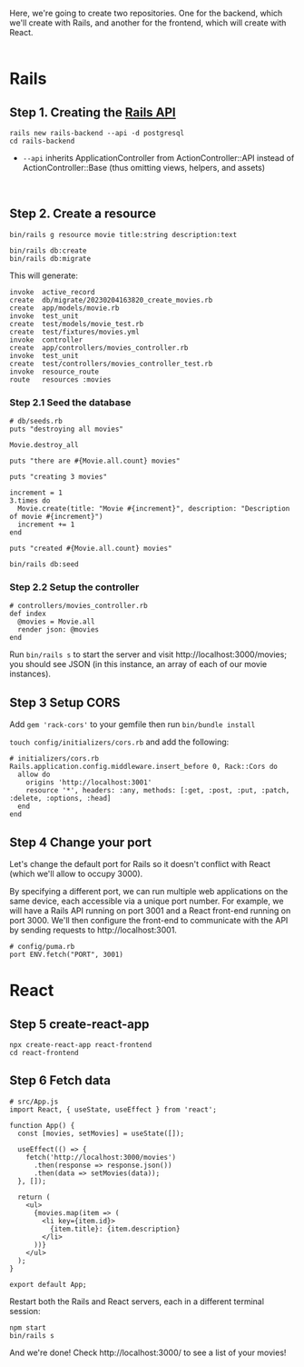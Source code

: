 Here, we're going to create two repositories. One for the backend, which we'll create with Rails, and another for the frontend, which will create with React.
<br> <br>

# Rails

## Step 1. Creating the [Rails API](https://guides.rubyonrails.org/api_app.html) <br>

```
rails new rails-backend --api -d postgresql
cd rails-backend
```

- `--api` inherits ApplicationController from ActionController::API instead of ActionController::Base (thus omitting views, helpers, and assets)

<br>

## Step 2. Create a resource

```
bin/rails g resource movie title:string description:text

bin/rails db:create
bin/rails db:migrate
```

This will generate:

```
invoke  active_record
create  db/migrate/20230204163820_create_movies.rb
create  app/models/movie.rb
invoke  test_unit
create  test/models/movie_test.rb
create  test/fixtures/movies.yml
invoke  controller
create  app/controllers/movies_controller.rb
invoke  test_unit
create  test/controllers/movies_controller_test.rb
invoke  resource_route
route   resources :movies
```

### Step 2.1 Seed the database

```
# db/seeds.rb
puts "destroying all movies"

Movie.destroy_all

puts "there are #{Movie.all.count} movies"

puts "creating 3 movies"

increment = 1
3.times do
  Movie.create(title: "Movie #{increment}", description: "Description of movie #{increment}")
  increment += 1
end

puts "created #{Movie.all.count} movies"
```

```
bin/rails db:seed
```

### Step 2.2 Setup the controller

```
# controllers/movies_controller.rb
def index
  @movies = Movie.all
  render json: @movies
end
```

Run `bin/rails s` to start the server and visit http://localhost:3000/movies; you should see JSON (in this instance, an array of each of our movie instances).

## Step 3 Setup CORS

Add `gem 'rack-cors'` to your gemfile then run `bin/bundle install`

`touch config/initializers/cors.rb` and add the following:

```
# initializers/cors.rb
Rails.application.config.middleware.insert_before 0, Rack::Cors do
  allow do
    origins 'http://localhost:3001'
    resource '*', headers: :any, methods: [:get, :post, :put, :patch, :delete, :options, :head]
  end
end
```

## Step 4 Change your port

Let's change the default port for Rails so it doesn't conflict with React (which we'll allow to occupy 3000).

By specifying a different port, we can run multiple web applications on the same device, each accessible via a unique port number. For example, we will have a Rails API running on port 3001 and a React front-end running on port 3000. We'll then configure the front-end to communicate with the API by sending requests to http://localhost:3001.

```
# config/puma.rb
port ENV.fetch("PORT", 3001)
```

# React

## Step 5 create-react-app

```
npx create-react-app react-frontend
cd react-frontend
```

## Step 6 Fetch data

```
# src/App.js
import React, { useState, useEffect } from 'react';

function App() {
  const [movies, setMovies] = useState([]);

  useEffect(() => {
    fetch('http://localhost:3000/movies')
      .then(response => response.json())
      .then(data => setMovies(data));
  }, []);

  return (
    <ul>
      {movies.map(item => (
        <li key={item.id}>
          {item.title}: {item.description}
        </li>
      ))}
    </ul>
  );
}

export default App;
```

Restart both the Rails and React servers, each in a different terminal session:

```
npm start
bin/rails s
```

And we're done! Check http://localhost:3000/ to see a list of your movies!
